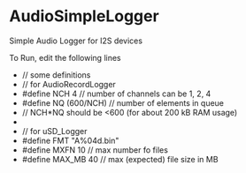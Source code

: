 
# AudioSimpleLogger
Simple Audio Logger for I2S devices

To Run, edit the following lines

- // some definitions
- // for AudioRecordLogger
- #define NCH 4   // number of channels can be 1, 2, 4
- #define NQ  (600/NCH) // number of elements in queue
- // NCH*NQ should be <600 (for about 200 kB RAM usage) 
- 
- // for uSD_Logger
- #define FMT "A%04d.bin"
- #define MXFN 10     // max number fo files
- #define MAX_MB 40   // max (expected) file size in MB
